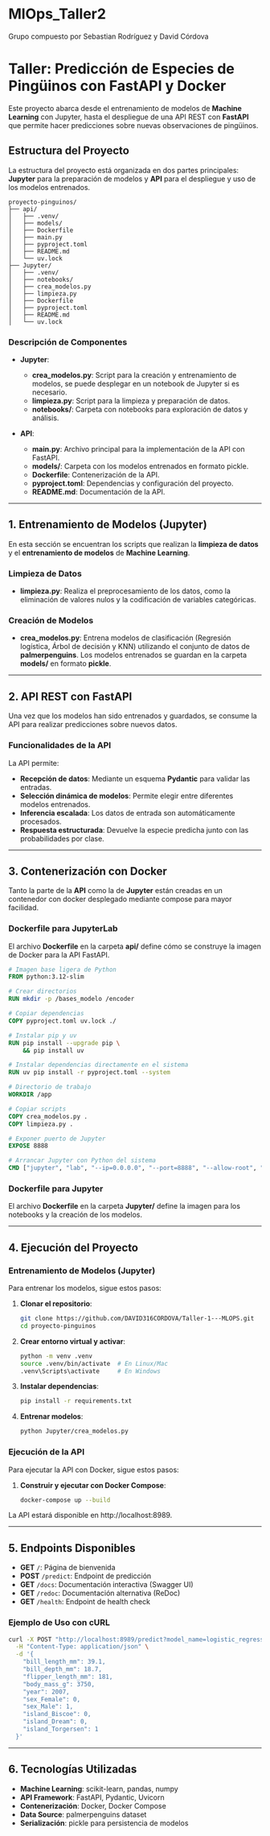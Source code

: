 # MlOps_Taller2
Grupo compuesto por Sebastian Rodríguez y David Córdova
# Taller: Predicción de Especies de Pingüinos con FastAPI y Docker

Este proyecto abarca desde el entrenamiento de modelos de **Machine Learning** con Jupyter, hasta el despliegue de una API REST con **FastAPI** que permite hacer predicciones sobre nuevas observaciones de pingüinos.

## Estructura del Proyecto

La estructura del proyecto está organizada en dos partes principales: **Jupyter** para la preparación de modelos y **API** para el despliegue y uso de los modelos entrenados.

```
proyecto-pinguinos/
├── api/
│   ├── .venv/
│   ├── models/
│   ├── Dockerfile
│   ├── main.py
│   ├── pyproject.toml
│   ├── README.md
│   └── uv.lock
├── Jupyter/
│   ├── .venv/
│   ├── notebooks/
│   ├── crea_modelos.py
│   ├── limpieza.py
│   ├── Dockerfile
│   ├── pyproject.toml
│   ├── README.md
│   └── uv.lock
```

### Descripción de Componentes

- **Jupyter**:
  - **crea_modelos.py**: Script para la creación y entrenamiento de modelos, se puede desplegar en un notebook de Jupyter si es necesario.
  - **limpieza.py**: Script para la limpieza y preparación de datos.
  - **notebooks/**: Carpeta con notebooks para exploración de datos y análisis.

- **API**:
  - **main.py**: Archivo principal para la implementación de la API con FastAPI.
  - **models/**: Carpeta con los modelos entrenados en formato pickle.
  - **Dockerfile**: Contenerización de la API.
  - **pyproject.toml**: Dependencias y configuración del proyecto.
  - **README.md**: Documentación de la API.

---

## 1. Entrenamiento de Modelos (Jupyter)

En esta sección se encuentran los scripts que realizan la **limpieza de datos** y el **entrenamiento de modelos** de **Machine Learning**.

### Limpieza de Datos
- **limpieza.py**: Realiza el preprocesamiento de los datos, como la eliminación de valores nulos y la codificación de variables categóricas.

### Creación de Modelos
- **crea_modelos.py**: Entrena modelos de clasificación (Regresión logística, Árbol de decisión y KNN) utilizando el conjunto de datos de **palmerpenguins**. Los modelos entrenados se guardan en la carpeta **models/** en formato **pickle**.

---

## 2. API REST con FastAPI

Una vez que los modelos han sido entrenados y guardados, se consume la API para realizar predicciones sobre nuevos datos.

### Funcionalidades de la API

La API permite:
- **Recepción de datos**: Mediante un esquema **Pydantic** para validar las entradas.
- **Selección dinámica de modelos**: Permite elegir entre diferentes modelos entrenados.
- **Inferencia escalada**: Los datos de entrada son automáticamente procesados.
- **Respuesta estructurada**: Devuelve la especie predicha junto con las probabilidades por clase.

---

## 3. Contenerización con Docker

Tanto la parte de la **API** como la de **Jupyter** están creadas en un contenedor con docker desplegado mediante compose  para mayor facilidad.

### Dockerfile para JupyterLab
El archivo **Dockerfile** en la carpeta **api/** define cómo se construye la imagen de Docker para la API FastAPI.

```dockerfile
# Imagen base ligera de Python
FROM python:3.12-slim

# Crear directorios
RUN mkdir -p /bases_modelo /encoder

# Copiar dependencias
COPY pyproject.toml uv.lock ./

# Instalar pip y uv
RUN pip install --upgrade pip \
    && pip install uv

# Instalar dependencias directamente en el sistema
RUN uv pip install -r pyproject.toml --system

# Directorio de trabajo
WORKDIR /app

# Copiar scripts
COPY crea_modelos.py .
COPY limpieza.py .

# Exponer puerto de Jupyter
EXPOSE 8888

# Arrancar Jupyter con Python del sistema
CMD ["jupyter", "lab", "--ip=0.0.0.0", "--port=8888", "--allow-root", "--NotebookApp.token="]
```

### Dockerfile para Jupyter
El archivo **Dockerfile** en la carpeta **Jupyter/** define la imagen para los notebooks y la creación de los modelos.

---

## 4. Ejecución del Proyecto

### Entrenamiento de Modelos (Jupyter)
Para entrenar los modelos, sigue estos pasos:

1. **Clonar el repositorio**:
   ```bash
   git clone https://github.com/DAVID316CORDOVA/Taller-1---MLOPS.git
   cd proyecto-pinguinos
   ```

2. **Crear entorno virtual y activar**:
   ```bash
   python -m venv .venv
   source .venv/bin/activate  # En Linux/Mac
   .venv\Scripts\activate     # En Windows
   ```

3. **Instalar dependencias**:
   ```bash
   pip install -r requirements.txt
   ```

4. **Entrenar modelos**:
   ```bash
   python Jupyter/crea_modelos.py
   ```

### Ejecución de la API
Para ejecutar la API con Docker, sigue estos pasos:

1. **Construir y ejecutar con Docker Compose**:
   ```bash
   docker-compose up --build
   ```

La API estará disponible en http://localhost:8989.

---

## 5. Endpoints Disponibles

- **GET** `/`: Página de bienvenida
- **POST** `/predict`: Endpoint de predicción
- **GET** `/docs`: Documentación interactiva (Swagger UI)
- **GET** `/redoc`: Documentación alternativa (ReDoc)
- **GET** `/health`: Endpoint de health check

### Ejemplo de Uso con cURL

```bash
curl -X POST "http://localhost:8989/predict?model_name=logistic_regression" \
  -H "Content-Type: application/json" \
  -d '{
    "bill_length_mm": 39.1,
    "bill_depth_mm": 18.7,
    "flipper_length_mm": 181,
    "body_mass_g": 3750,
    "year": 2007,
    "sex_Female": 0,
    "sex_Male": 1,
    "island_Biscoe": 0,
    "island_Dream": 0,
    "island_Torgersen": 1
  }'
```

---

## 6. Tecnologías Utilizadas

- **Machine Learning**: scikit-learn, pandas, numpy
- **API Framework**: FastAPI, Pydantic, Uvicorn
- **Contenerización**: Docker, Docker Compose
- **Data Source**: palmerpenguins dataset
- **Serialización**: pickle para persistencia de modelos
